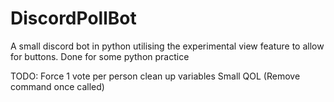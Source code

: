 # DiscordPollBot

A small discord bot in python utilising the experimental view feature to allow for buttons.
Done for some python practice



TODO:
Force 1 vote per person
clean up variables
Small QOL (Remove command once called)
